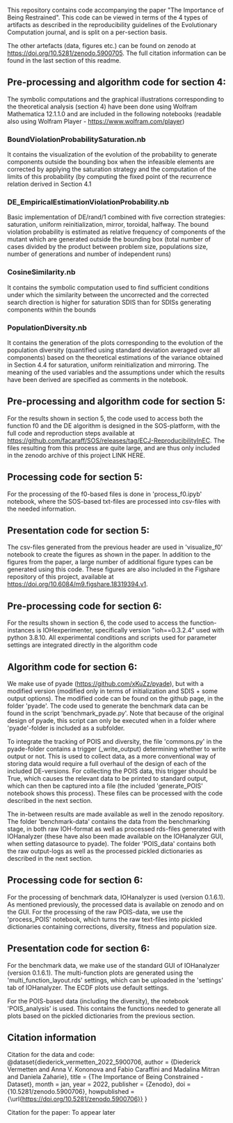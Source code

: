 This repository contains code accompanying the paper "The Importance of Being Restrained".
This code can be viewed in terms of the 4 types of artifacts as described in the reproducibility guidelines of the Evolutionary Computation journal, and is split on a per-section basis.

The other artefacts (data, figures etc.) can be found on zenodo at https://doi.org/10.5281/zenodo.5900705. The full citation information can be found in the last section of this readme.


## Pre-processing and algorithm code for section 4:

The symbolic computations and the graphical illustrations corresponding to the theoretical analysis (section 4) have been done using Wolfram Mathematica 12.1.1.0 and are included in the following notebooks (readable also using Wolfram Player - https://www.wolfram.com/player)

### BoundViolationProbabilitySaturation.nb  

It contains the visualization of the evolution of the probability to generate components outside the bounding box when the infeasible elements are corrected by applying the saturation strategy and the computation of the limits of this probability (by computing the fixed point of the recurrence relation derived in Section 4.1

### DE_EmpiricalEstimationViolationProbability.nb

Basic implementation of DE/rand/1 combined with five correction strategies: saturation, uniform reinitialization, mirror, toroidal, halfway.  The bound violation probability is estimated as relative frequency of components of the mutant which are generated outside the bounding box (total number of cases divided by the product between problem size, populations size, number of generations and number of independent runs)

### CosineSimilarity.nb

It contains the symbolic computation used to find sufficient conditions under which the similarity between the uncorrected and the corrected search direction is higher for saturation SDIS than for SDISs generating components within the bounds

### PopulationDiversity.nb

It contains the generation of the plots corresponding to the evolution of the population diversity (quantified using standard deviation averaged over all components) based on the theoretical estimations of the variance obtained in Section 4.4 for saturation, uniform reinitialization and mirroring. The meaning of the used variables and the assumptions under which the results have been derived are specified as comments in the notebook.

## Pre-processing and algorithm code for section 5:
For the results shown in section 5, the code used to access both the function f0 and the DE algorithm is designed in the SOS-platform, with the full code and reproduction steps available at https://github.com/facaraff/SOS/releases/tag/ECJ-ReproducibilityInEC. The files resulting from this process are quite large, and are thus only included in the zenodo archive of this project LINK HERE.

## Processing code for section 5:
For the processing of the f0-based files is done in 'process_f0.ipyb' notebook, where the SOS-based txt-files are processed into csv-files with the needed information.  

## Presentation code for section 5:
The csv-files generated from the previous header are used in 'visualize_f0' notebook to create the figures as shown in the paper. In addition to the figures from the paper, a large number of additional figure types can be generated using this code. These figures are also included in the Figshare repository of this project, available at https://doi.org/10.6084/m9.figshare.18319394.v1.

## Pre-processing code for section 6:
For the results shown in section 6, the code used to access the function-instances is IOHexperimenter, specifically version "ioh==0.3.2.4" used with python 3.8.10. All experimental conditions and scripts used for parameter settings are integrated directly in the algorithm code

## Algorithm code for section 6:
We make use of pyade (https://github.com/xKuZz/pyade), but with a modified version (modified only in terms of initialization and SDIS + some output options). 
The modified code can be found on the github page, in the folder 'pyade'. 
The code used to generate the benchmark data can be found in the script 'benchmark_pyade.py'. Note that because of the original design of pyade, this script can only be executed when in a folder where 'pyade'-folder is included as a subfolder.

To integrate the tracking of POIS and diversity, the file 'commons.py' in the pyade-folder contains a trigger (_write_output) determining whether to write output or not. This is used to collect data, as a more conventional way of storing data would require a full overhaul of the design of each of the included DE-versions. For collecting the POIS data, this trigger should be True, which causes the relevant data to be printed to standard output, which can then be captured into a file (the included 'generate_POIS' notebook shows this process). These files can be processed with the code described in the next section. 

The in-between results are made available as well in the zenodo repository. The folder 'benchmark-data' contains the data from the benchmarking stage, in both raw IOH-format as well as processed rds-files generated with IOHanalyzer (these have also been made available on the IOHanalyzer GUI, when setting datasource to pyade).
The folder 'POIS_data' contains both the raw output-logs as well as the processed pickled dictionaries as described in the next section.

## Processing code for section 6:
For the processing of benchmark data, IOHanalyzer is used (version 0.1.6.1). As mentioned previously, the processed data is available on zenodo and on the GUI. 
For the processing of the raw POIS-data, we use the 'process_POIS' notebook, which turns the raw text-files into pickled dictionaries containing corrections, diversity, fitness and population size.

## Presentation code for section 6:
For the benchmark data, we make use of the standard GUI of IOHanalyzer (version 0.1.6.1). The multi-function plots are generated using the 'multi_function_layout.rds' settings, which can be uploaded in the 'settings' tab of IOHanalyzer. The ECDF plots use default settings. 

For the POIS-based data (including the diversity), the notebook 'POIS_analysis' is used. This contains the functions needed to generate all plots based on the pickled dictionaries from the previous section. 

## Citation information

Citation for the data and code:
@dataset{diederick_vermetten_2022_5900706,
  author       = {Diederick Vermetten and
                  Anna V. Kononova and
                  Fabio Caraffini and
                  Madalina Mitran and
                  Daniela Zaharie},
  title        = {The Importance of Being Constrained - Dataset},
  month        = jan,
  year         = 2022,
  publisher    = {Zenodo},
  doi          = {10.5281/zenodo.5900706},
  howpublished = {\url{https://doi.org/10.5281/zenodo.5900706}}
}

Citation for the paper:
To appear later